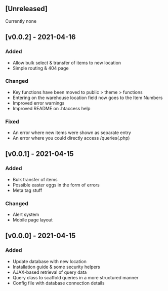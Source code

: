 ## [Unreleased]

Currently none

## [v0.0.2] - 2021-04-16

### Added

- Allow bulk select & transfer of items to new location
- Simple routing & 404 page

### Changed

- Key functions have been moved to public > theme > functions
- Entering on the warehouse location field now goes to the Item Numbers
- Improved error warnings
- Improved README on .htaccess help

### Fixed

- An error where new items were shown as separate entry
- An error where you could directly access /queries(.php)

## [v0.0.1] - 2021-04-15

### Added

- Bulk transfer of items
- Possible easter eggs in the form of errors
- Meta tag stuff

### Changed

- Alert system
- Mobile page layout

## [v0.0.0] - 2021-04-15

### Added

- Update database with new location
- Installation guide & some security helpers
- AJAX-based retrieval of query data
- Query class to scaffold queries in a more structured manner
- Config file with database connection details